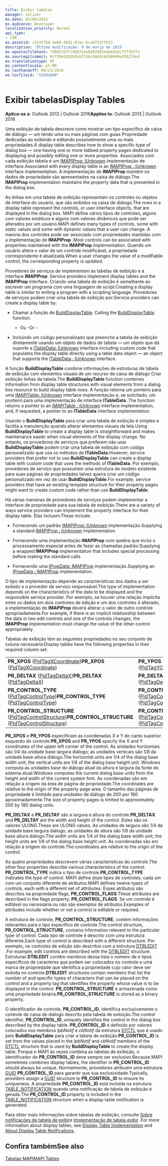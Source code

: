 ```yaml
---
title: Exibir tabelas
manager: soliver
ms.date: 03/09/2015
ms.audience: Developer
localization_priority: Normal
api_type:
- COM
ms.assetid: c314ff6d-3e60-4b81-87ac-6ca6753ff633
description: 'Última modificação: 9 de março de 2015'
ms.openlocfilehash: 738957d7fc9567a2e8202802edebd16cf57fbffd
ms.sourcegitcommit: 0cf39e5382b8c6f236c8a63c6036849ed3527ded
ms.translationtype: MT
ms.contentlocale: pt-BR
ms.lasthandoff: 08/23/2018
ms.locfileid: "22581640"
---
```

# <a name="display-tables"></a><span data-ttu-id="91369-103">Exibir tabelas</span><span class="sxs-lookup"><span data-stu-id="91369-103">Display Tables</span></span>

  
  
<span data-ttu-id="91369-104">**Aplica-se a**: Outlook 2013 | Outlook 2016</span><span class="sxs-lookup"><span data-stu-id="91369-104">**Applies to**: Outlook 2013 | Outlook 2016</span></span> 
  
<span data-ttu-id="91369-105">Uma exibição de tabela descreve como mostrar um tipo específico de caixa de diálogo — um tendo uma ou mais páginas com guias Propriedade dedicadas ao exibindo e editando possivelmente uma ou mais propriedades.</span><span class="sxs-lookup"><span data-stu-id="91369-105">A display table describes how to show a specific type of dialog box — one having one or more tabbed property pages dedicated to displaying and possibly editing one or more properties.</span></span> <span data-ttu-id="91369-106">Associados com cada exibição tabela é um [IMAPIProp: IUnknown](imapipropiunknown.md) implementação de interface.</span><span class="sxs-lookup"><span data-stu-id="91369-106">Associated with every display table is an [IMAPIProp : IUnknown](imapipropiunknown.md) interface implementation.</span></span> <span data-ttu-id="91369-107">A implementação de **IMAPIProp** mantém os dados de propriedade são apresentados na caixa de diálogo.</span><span class="sxs-lookup"><span data-stu-id="91369-107">The **IMAPIProp** implementation maintains the property data that is presented in the dialog box.</span></span> 
  
<span data-ttu-id="91369-108">As linhas em uma tabela de exibição representam os controles ou objetos de interface do usuário, que são exibidos na caixa de diálogo.</span><span class="sxs-lookup"><span data-stu-id="91369-108">The rows in a display table represent the controls, or user interface objects, that are displayed in the dialog box.</span></span> <span data-ttu-id="91369-109">MAPI define vários tipos de controles, alguns com valores estáticos e alguns com valores dinâmicos que pode ser alterados por um usuário.</span><span class="sxs-lookup"><span data-stu-id="91369-109">MAPI defines many types of controls, some with static values and some with dynamic values that a user can change.</span></span> <span data-ttu-id="91369-110">A maioria dos controles pode ser associado com propriedades mantidas com a implementação de **IMAPIProp** .</span><span class="sxs-lookup"><span data-stu-id="91369-110">Most controls can be associated with properties maintained with the **IMAPIProp** implementation.</span></span> <span data-ttu-id="91369-111">Quando um usuário altera o valor de um controle modificável, a propriedade correspondente é atualizada.</span><span class="sxs-lookup"><span data-stu-id="91369-111">When a user changes the value of a modifiable control, the corresponding property is updated.</span></span> 
  
<span data-ttu-id="91369-112">Provedores de serviços de implementam as tabelas de exibição e a interface **IMAPIProp** .</span><span class="sxs-lookup"><span data-stu-id="91369-112">Service providers implement display tables and the **IMAPIProp** interface.</span></span> <span data-ttu-id="91369-113">Criando uma tabela de exibição é semelhante ao escrever um programa com uma linguagem de script.</span><span class="sxs-lookup"><span data-stu-id="91369-113">Creating a display table is similar to writing a program with a scripting language.</span></span> <span data-ttu-id="91369-114">Provedores de serviços podem criar uma tabela de exibição por:</span><span class="sxs-lookup"><span data-stu-id="91369-114">Service providers can create a display table by:</span></span> 
  
- <span data-ttu-id="91369-115">Chamar a função de [BuildDisplayTable](builddisplaytable.md) .</span><span class="sxs-lookup"><span data-stu-id="91369-115">Calling the [BuildDisplayTable](builddisplaytable.md) function.</span></span> 
    
    - <span data-ttu-id="91369-116">Ou -</span><span class="sxs-lookup"><span data-stu-id="91369-116">Or -</span></span>
    
- <span data-ttu-id="91369-117">Incluindo um código personalizado que preenche a tabela de exibição diretamente usando um objeto de dados de tabela — um objeto que dá suporte a [ITableData: IUnknown](itabledataiunknown.md) interface.</span><span class="sxs-lookup"><span data-stu-id="91369-117">Including custom code that populates the display table directly using a table data object — an object that supports the [ITableData : IUnknown](itabledataiunknown.md) interface.</span></span> 
    
<span data-ttu-id="91369-118">A função **BuildDisplayTable** combine informações de estruturas de tabela de exibição com elementos visuais de um recurso de caixa de diálogo Criar exibição linhas da tabela.</span><span class="sxs-lookup"><span data-stu-id="91369-118">The **BuildDisplayTable** function combines information from display table structures with visual elements from a dialog box resource to build display table rows.</span></span> <span data-ttu-id="91369-119">A função retorna um ponteiro para uma [IMAPITable: IUnknown](imapitableiunknown.md) interface implementação e, se solicitado, um ponteiro para uma implementação de interface **ITableData** .</span><span class="sxs-lookup"><span data-stu-id="91369-119">The function returns a pointer to an [IMAPITable : IUnknown](imapitableiunknown.md) interface implementation, and, if requested, a pointer to an **ITableData** interface implementation.</span></span> 
  
<span data-ttu-id="91369-120">Usando o **BuildDisplayTable** para criar uma tabela de exibição é simples e facilita a manutenção quando alterar elementos visuais da tela.</span><span class="sxs-lookup"><span data-stu-id="91369-120">Using **BuildDisplayTable** to create a display table is straightforward and makes maintenance easier when visual elements of the display change.</span></span> <span data-ttu-id="91369-121">No entanto, os provedores de serviços que preferem não usar **BuildDisplayTable** podem criar uma tabela de exibição com código personalizado que usa os métodos de **ITableData**.</span><span class="sxs-lookup"><span data-stu-id="91369-121">However, service providers that prefer not to use **BuildDisplayTable** can create a display table with custom code that uses the methods of **ITableData**.</span></span> <span data-ttu-id="91369-122">Por exemplo, provedores de serviço que possuírem uma estrutura de modelo existente para suas páginas de propriedades talvez queira criar um código personalizado em vez de usar **BuildDisplayTable**.</span><span class="sxs-lookup"><span data-stu-id="91369-122">For example, service providers that have an existing template structure for their property pages might want to create custom code rather than use **BuildDisplayTable**.</span></span>
  
<span data-ttu-id="91369-123">Há várias maneiras de provedores de serviços podem implementar a interface de propriedade para sua tabela de exibição.</span><span class="sxs-lookup"><span data-stu-id="91369-123">There are a variety of ways service providers can implement the property interface for their display table.</span></span> <span data-ttu-id="91369-124">Elas incluem:</span><span class="sxs-lookup"><span data-stu-id="91369-124">These include:</span></span>
  
- <span data-ttu-id="91369-125">Fornecendo um padrão [IMAPIProp: IUnknown](imapipropiunknown.md) implementação.</span><span class="sxs-lookup"><span data-stu-id="91369-125">Supplying a standard [IMAPIProp : IUnknown](imapipropiunknown.md) implementation.</span></span> 
    
- <span data-ttu-id="91369-126">Fornecendo uma implementação **IMAPIProp** com quebra que inclui o processamento especial antes de fazer as chamadas padrão.</span><span class="sxs-lookup"><span data-stu-id="91369-126">Supplying a wrapped **IMAPIProp** implementation that includes special processing before making the standard calls.</span></span> 
    
- <span data-ttu-id="91369-127">Fornecendo uma [IPropData: IMAPIProp](ipropdataimapiprop.md) implementação.</span><span class="sxs-lookup"><span data-stu-id="91369-127">Supplying an [IPropData : IMAPIProp](ipropdataimapiprop.md) implementation.</span></span> 
    
<span data-ttu-id="91369-128">O tipo de implementação depende as características dos dados a ser exibido e o provedor de serviço responsável.</span><span class="sxs-lookup"><span data-stu-id="91369-128">The type of implementation depends on the characteristics of the data to be displayed and the responsible service provider.</span></span> <span data-ttu-id="91369-129">Por exemplo, se houver uma relação implícita entre os dados em dois controles de edição e um dos controles é alterado, a implementação de **IMAPIProp** deverá alterar o valor de outro controle apropriadamente.</span><span class="sxs-lookup"><span data-stu-id="91369-129">For example, if there is an implicit relationship between the data in two edit controls and one of the controls changes, the **IMAPIProp** implementation must change the value of the other control appropriately.</span></span> 
  
<span data-ttu-id="91369-130">Tabelas de exibição têm as seguintes propriedades no seu conjunto de coluna necessária:</span><span class="sxs-lookup"><span data-stu-id="91369-130">Display tables have the following properties in their required column set:</span></span>
  
|||
|:-----|:-----|
|<span data-ttu-id="91369-131">**PR_XPOS** ([PidTagXCoordinate](pidtagxcoordinate-canonical-property.md))</span><span class="sxs-lookup"><span data-stu-id="91369-131">**PR_XPOS** ([PidTagXCoordinate](pidtagxcoordinate-canonical-property.md))</span></span>  <br/> |<span data-ttu-id="91369-132">**PR_YPOS** ([PidTagYCoordinate](pidtagycoordinate-canonical-property.md))</span><span class="sxs-lookup"><span data-stu-id="91369-132">**PR_YPOS** ([PidTagYCoordinate](pidtagycoordinate-canonical-property.md))</span></span>  <br/> |
|<span data-ttu-id="91369-133">**PR_DELTAX** ([PidTagDeltaX](pidtagdeltax-canonical-property.md))</span><span class="sxs-lookup"><span data-stu-id="91369-133">**PR_DELTAX** ([PidTagDeltaX](pidtagdeltax-canonical-property.md))</span></span>  <br/> |<span data-ttu-id="91369-134">**PR_DELTAY** ([PidTagDeltaY](pidtagdeltay-canonical-property.md))</span><span class="sxs-lookup"><span data-stu-id="91369-134">**PR_DELTAY** ([PidTagDeltaY](pidtagdeltay-canonical-property.md))</span></span>  <br/> |
|<span data-ttu-id="91369-135">**PR_CONTROL_TYPE** ([PidTagControlType](pidtagcontroltype-canonical-property.md))</span><span class="sxs-lookup"><span data-stu-id="91369-135">**PR_CONTROL_TYPE** ([PidTagControlType](pidtagcontroltype-canonical-property.md))</span></span>  <br/> |<span data-ttu-id="91369-136">**PR_CONTROL_FLAGS** ([PidTagControlFlags](pidtagcontrolflags-canonical-property.md))</span><span class="sxs-lookup"><span data-stu-id="91369-136">**PR_CONTROL_FLAGS** ([PidTagControlFlags](pidtagcontrolflags-canonical-property.md))</span></span>  <br/> |
|<span data-ttu-id="91369-137">**PR_CONTROL_STRUCTURE** ([PidTagControlStructure](pidtagcontrolstructure-canonical-property.md))</span><span class="sxs-lookup"><span data-stu-id="91369-137">**PR_CONTROL_STRUCTURE** ([PidTagControlStructure](pidtagcontrolstructure-canonical-property.md))</span></span>  <br/> |<span data-ttu-id="91369-138">**PR_CONTROL_ID** ([PidTagControlId](pidtagcontrolid-canonical-property.md))</span><span class="sxs-lookup"><span data-stu-id="91369-138">**PR_CONTROL_ID** ([PidTagControlId](pidtagcontrolid-canonical-property.md))</span></span>  <br/> |
   
 <span data-ttu-id="91369-139">**PR_XPOS** e **PR_YPOS** especificam as coordenadas X e Y do canto superior esquerdo do controle.</span><span class="sxs-lookup"><span data-stu-id="91369-139">**PR_XPOS** and **PR_YPOS** specify the X and Y coordinates of the upper left corner of the control.</span></span> <span data-ttu-id="91369-140">As unidades horizontais são 1/4 da unidade base largura diálogo; as unidades verticais são 1/8 da unidade base altura diálogo.</span><span class="sxs-lookup"><span data-stu-id="91369-140">The horizontal units are 1/4 of the dialog base width unit; the vertical units are 1/8 of the dialog base height unit.</span></span> <span data-ttu-id="91369-141">Windows computa as unidades base do diálogo atual da altura e largura da fonte do sistema atual.</span><span class="sxs-lookup"><span data-stu-id="91369-141">Windows computes the current dialog base units from the height and width of the current system font.</span></span> <span data-ttu-id="91369-142">As coordenadas são em relação à origem da área de página de propriedade.</span><span class="sxs-lookup"><span data-stu-id="91369-142">The coordinates are relative to the origin of the property page area.</span></span> <span data-ttu-id="91369-143">O tamanho das páginas de propriedade é limitado para unidades de diálogo de 200 por 180 aproximadamente.</span><span class="sxs-lookup"><span data-stu-id="91369-143">The size of property pages is limited to approximately 200 by 180 dialog units.</span></span> 
  
 <span data-ttu-id="91369-144">**PR_DELTAX** e **PR_DELTAY** são a largura e altura do controle.</span><span class="sxs-lookup"><span data-stu-id="91369-144">**PR_DELTAX** and **PR_DELTAY** are the width and height of the control.</span></span> <span data-ttu-id="91369-145">Estes são os valores ULONG.</span><span class="sxs-lookup"><span data-stu-id="91369-145">These are ULONG values.</span></span> <span data-ttu-id="91369-146">As unidades de largura são 1/4 da unidade base largura diálogo; as unidades de altura são 1/8 da unidade base altura diálogo.</span><span class="sxs-lookup"><span data-stu-id="91369-146">The width units are 1/4 of the dialog base width unit; the height units are 1/8 of the dialog base height unit.</span></span> <span data-ttu-id="91369-147">As coordenadas são em relação à origem do controle.</span><span class="sxs-lookup"><span data-stu-id="91369-147">The coordinates are relative to the origin of the control.</span></span> 
  
<span data-ttu-id="91369-148">As quatro propriedades descrevem várias características do controle.</span><span class="sxs-lookup"><span data-stu-id="91369-148">The other four properties describe various characteristics of the control.</span></span> <span data-ttu-id="91369-149">**PR_CONTROL_TYPE** indica o tipo de controle.</span><span class="sxs-lookup"><span data-stu-id="91369-149">**PR_CONTROL_TYPE** indicates the type of control.</span></span> <span data-ttu-id="91369-150">MAPI define doze tipos de controles, cada um com um conjunto diferente de atributos.</span><span class="sxs-lookup"><span data-stu-id="91369-150">MAPI defines twelve types of controls, each with a different set of attributes.</span></span> <span data-ttu-id="91369-151">Esses atributos são descritos na propriedade flags, **PR_CONTROL_FLAGS**.</span><span class="sxs-lookup"><span data-stu-id="91369-151">These attributes are described in the flags property, **PR_CONTROL_FLAGS**.</span></span> <span data-ttu-id="91369-152">Se um controle é editável ou necessária ou não são exemplos de atributos.</span><span class="sxs-lookup"><span data-stu-id="91369-152">Examples of attributes include whether or not a control is editable or required.</span></span> 
  
<span data-ttu-id="91369-153">A estrutura de controle, **PR_CONTROL_STRUCTURE**, contém informações relevantes para o tipo específico de controle.</span><span class="sxs-lookup"><span data-stu-id="91369-153">The control structure, **PR_CONTROL_STRUCTURE**, contains information relevant to the particular type of control.</span></span> <span data-ttu-id="91369-154">Cada tipo de controle é descrito com uma estrutura diferente.</span><span class="sxs-lookup"><span data-stu-id="91369-154">Each type of control is described with a different structure.</span></span> <span data-ttu-id="91369-155">Por exemplo, os controles de edição são descritos com a estrutura [DTBLEDIT](dtbledit.md) .</span><span class="sxs-lookup"><span data-stu-id="91369-155">For example, edit controls are described with the [DTBLEDIT](dtbledit.md) structure.</span></span> <span data-ttu-id="91369-156">Estruturas **DTBLEDIT** contêm membros dessa lista o número de e tipos específicos de caracteres que podem ser colocados no controle e uma marca de propriedade que identifica a propriedade cujo valor deve ser exibida no controle.</span><span class="sxs-lookup"><span data-stu-id="91369-156">**DTBLEDIT** structures contain members that list the number of and specific types of characters that can be placed on the control and a property tag that identifies the property whose value is to be displayed in the control.</span></span> <span data-ttu-id="91369-157">**PR_CONTROL_STRUCTURE** é armazenada como uma propriedade binária.</span><span class="sxs-lookup"><span data-stu-id="91369-157">**PR_CONTROL_STRUCTURE** is stored as a binary property.</span></span> 
  
<span data-ttu-id="91369-158">O identificador de controle, **PR_CONTROL_ID**, identifica exclusivamente o controle de caixa de diálogo descrito pela tabela de exibição.</span><span class="sxs-lookup"><span data-stu-id="91369-158">The control identifier, **PR_CONTROL_ID**, uniquely identifies the control in the dialog box described by the display table.</span></span> <span data-ttu-id="91369-159">**PR_CONTROL_ID** é definido por valores colocados nos membros *lpbNotif* e *cbNotif* da estrutura [DTCTL](dtctl.md) que é usado pelo **BuildDisplayTable** para criar a tabela de exibição.</span><span class="sxs-lookup"><span data-stu-id="91369-159">**PR_CONTROL_ID** is set from the values placed in the  *lpbNotif*  and  *cbNotif*  members of the [DTCTL](dtctl.md) structure that is used by **BuildDisplayTable** to create the display table.</span></span> <span data-ttu-id="91369-160">Porque o MAPI às vezes combina as tabelas de exibição, o identificador de **PR_CONTROL_ID** deve sempre ser exclusivo.</span><span class="sxs-lookup"><span data-stu-id="91369-160">Because MAPI sometimes combines display tables, the identifier in **PR_CONTROL_ID** should always be unique.</span></span> <span data-ttu-id="91369-161">Normalmente, provedores atribuem uma estrutura [GUID](guid.md) **PR_CONTROL_ID** para garantir que sua exclusividade.</span><span class="sxs-lookup"><span data-stu-id="91369-161">Typically, providers assign a [GUID](guid.md) structure to **PR_CONTROL_ID** to ensure its uniqueness.</span></span> <span data-ttu-id="91369-162">A propriedade **PR_CONTROL_ID** está incluída na estrutura [TABLE_NOTIFICATION](table_notification.md) quando uma notificação de tabela de exibição é gerada.</span><span class="sxs-lookup"><span data-stu-id="91369-162">The **PR_CONTROL_ID** property is included in the [TABLE_NOTIFICATION](table_notification.md) structure when a display table notification is generated.</span></span> 
  
<span data-ttu-id="91369-163">Para obter mais informações sobre tabelas de exibição, consulte [Sobre notificações de tabela de exibir](about-display-table-notifications.md)e [Implementação de tabela exibir](display-table-implementation.md) .</span><span class="sxs-lookup"><span data-stu-id="91369-163">For more information about display tables, see [Display Table Implementation](display-table-implementation.md) and [About Display Table Notifications](about-display-table-notifications.md).</span></span> 
  
## <a name="see-also"></a><span data-ttu-id="91369-164">Confira também</span><span class="sxs-lookup"><span data-stu-id="91369-164">See also</span></span>



[<span data-ttu-id="91369-165">Tabelas MAPI</span><span class="sxs-lookup"><span data-stu-id="91369-165">MAPI Tables</span></span>](mapi-tables.md)

